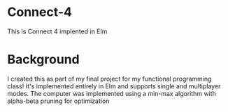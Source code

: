 # Connect-4
This is Connect 4 implented in Elm
# Background
I created this as part of my final project for my functional programming class! It's implemented entirely in Elm and supports single and multiplayer modes. The computer was implemented using a min-max algorithm with alpha-beta pruning for optimization
